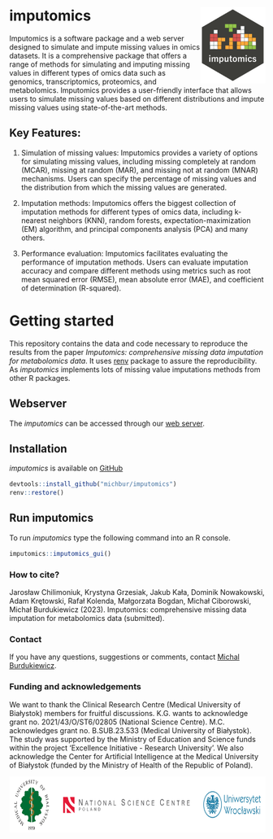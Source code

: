 
# imputomics <img src='man/figures/logo.png' align="right" height="150"/>

Imputomics is a software package and a web server designed to simulate
and impute missing values in omics datasets. It is a comprehensive
package that offers a range of methods for simulating and imputing
missing values in different types of omics data such as genomics,
transcriptomics, proteomics, and metabolomics. Imputomics provides a
user-friendly interface that allows users to simulate missing values
based on different distributions and impute missing values using
state-of-the-art methods.

## Key Features:

1.  Simulation of missing values: Imputomics provides a variety of
    options for simulating missing values, including missing completely
    at random (MCAR), missing at random (MAR), and missing not at random
    (MNAR) mechanisms. Users can specify the percentage of missing
    values and the distribution from which the missing values are
    generated.

2.  Imputation methods: Imputomics offers the biggest collection of
    imputation methods for different types of omics data, including
    k-nearest neighbors (KNN), random forests, expectation-maximization
    (EM) algorithm, and principal components analysis (PCA) and many
    others.

3.  Performance evaluation: Imputomics facilitates evaluating the
    performance of imputation methods. Users can evaluate imputation
    accuracy and compare different methods using metrics such as root
    mean squared error (RMSE), mean absolute error (MAE), and
    coefficient of determination (R-squared).

# Getting started

This repository contains the data and code necessary to reproduce the
results from the paper *Imputomics: comprehensive missing data
imputation for metabolomics data*. It uses
[renv](https://CRAN.R-project.org/package=renv) package to assure the
reproducibility. As *imputomics* implements lots of missing value
imputations methods from other R packages.

## Webserver

The *imputomics* can be accessed through our [web
server](http://imputomics.umb.edu.pl/).

## Installation

*imputomics* is available on
[GitHub](https://github.com/BioGenies/imputomics)

``` r
devtools::install_github("michbur/imputomics")
renv::restore()
```

## Run imputomics

To run *imputomics* type the following command into an R console.

``` r
imputomics::imputomics_gui()
```

<!-- # How to cite -->

### How to cite?

Jarosław Chilimoniuk, Krystyna Grzesiak, Jakub Kała, Dominik Nowakowski,
Adam Krętowski, Rafał Kolenda, Małgorzata Bogdan, Michał Ciborowski,
Michał Burdukiewicz (2023). Imputomics: comprehensive missing data
imputation for metabolomics data (submitted).

### Contact

If you have any questions, suggestions or comments, contact [Michal
Burdukiewicz](mailto:michalburdukiewicz@gmail.com).

### Funding and acknowledgements

We want to thank the Clinical Research Centre (Medical University of
Białystok) members for fruitful discussions. K.G. wants to acknowledge
grant no. 2021/43/O/ST6/02805 (National Science Centre). M.C.
acknowledges grant no. B.SUB.23.533 (Medical University of Białystok).
The study was supported by the Ministry of Education and Science funds
within the project ‘Excellence Initiative - Research University’. We
also acknowledge the Center for Artificial Intelligence at the Medical
University of Białystok (funded by the Ministry of Health of the
Republic of Poland).

<img src='man/figures/funding.png' style='height: 110px'>
